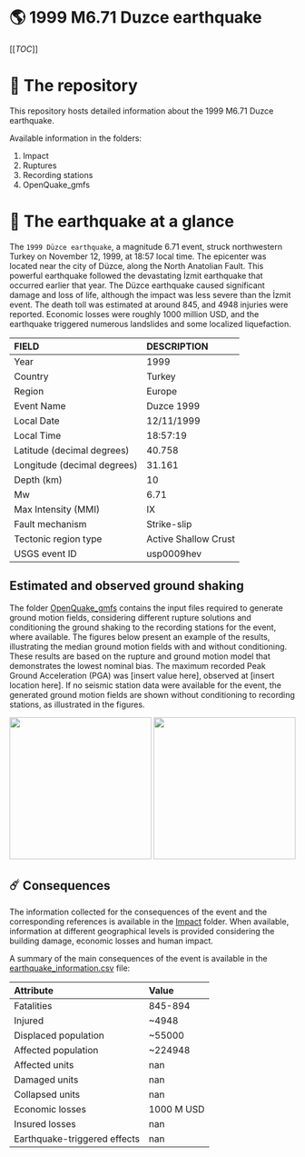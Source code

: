 # 🌎 1999 M6.71 Duzce earthquake
[[_TOC_]]

# 📂 The repository

This repository hosts detailed information about the 1999 M6.71 Duzce earthquake.

Available information in the folders:

1. Impact
2. Ruptures
3. Recording stations
4. OpenQuake_gmfs


# 🚀 The earthquake at a glance 

The `1999 Düzce earthquake`, a magnitude 6.71 event, struck northwestern Turkey on November 12, 1999, at 18:57 local time. The epicenter was located near the city of Düzce, along the North Anatolian Fault. This powerful earthquake followed the devastating İzmit earthquake that occurred earlier that year. The Düzce earthquake caused significant damage and loss of life, although the impact was less severe than the İzmit event. The death toll was estimated at around 845, and 4948 injuries were reported. Economic losses were roughly 1000 million USD, and the earthquake triggered numerous landslides and some localized liquefaction.

| FIELD | DESCRIPTION |
|:-------|:-------------|
| Year | 1999 |
| Country | Turkey |
| Region | Europe |
| Event Name | Duzce 1999 |
| Local Date | 12/11/1999 |
| Local Time | 18:57:19 |
| Latitude (decimal degrees) | 40.758 |
| Longitude (decimal degrees) | 31.161 |
| Depth (km) | 10 |
| Mw | 6.71 |
| Max Intensity (MMI) | IX |
| Fault mechanism | Strike-slip |
| Tectonic region type | Active Shallow Crust |
| USGS event ID | usp0009hev |

## Estimated and observed ground shaking

The folder [OpenQuake_gmfs](./OpenQuake_gmfs/) contains the input files required to generate ground motion fields, considering different rupture solutions and conditioning the ground shaking to the recording stations for the event, where available. The figures below present an example of the results, illustrating the median ground motion fields with and without conditioning. These results are based on the rupture and ground motion model that demonstrates the lowest nominal bias. The maximum recorded Peak Ground Acceleration (PGA) was [insert value here], observed at [insert location here]. If no seismic station data were available for the event, the generated ground motion fields are shown without conditioning to recording stations, as illustrated in the figures.

<img src="./4_OpenQuake_gmfs/median_gmf_stations_none.png" height="250">
<img src="./4_OpenQuake_gmfs/median_gmf_stations_all.png" height="250">

## ☄️ Consequences

The information collected for the consequences of the event and the corresponding references is available in the [Impact](./Impact) folder. When available, information at different geographical levels is provided considering the building damage, economic losses and human impact.

A summary of the main consequences of the event is available in the [earthquake_information.csv](./earthquake_information.csv) file:

| Attribute | Value |
|:-------|:-------------|
| Fatalities | 845-894 |
| Injured | ~4948 |
| Displaced population | ~55000 |
| Affected population | ~224948 |
| Affected units | nan |
| Damaged units | nan |
| Collapsed units | nan |
| Economic losses | 1000 M USD |
| Insured losses | nan |
| Earthquake-triggered effects | nan |
